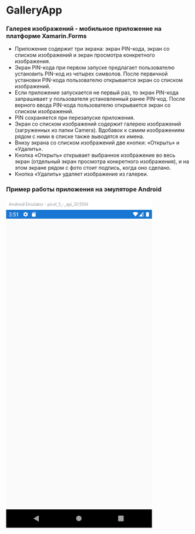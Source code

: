 # GalleryApp

### Галерея изображений - мобильное приложение на платформе Xamarin.Forms 

* Приложение содержит три экрана: экран PIN-кода, экран со списком изображений и экран просмотра конкретного изображения.
* Экран PIN-кода при первом запуске предлагает пользователю установить PIN-код из четырех символов. 
  После первичной установки PIN-кода пользователю открывается экран со списком изображений.
* Если приложение запускается не первый раз, то экран PIN-кода запрашивает у пользователя установленный ранее PIN-код. 
  После верного ввода PIN-кода пользователю открывается экран со списком изображений.
* PIN сохраняется при перезапуске приложения.
* Экран со списком изображений содержит галерею изображений (загруженных из папки Camera). 
  Вдобавок к самим изображениям рядом с ними в списке также выводятся их имена.
* Внизу экрана со списком изображений две кнопки: «Открыть» и «Удалить».
* Кнопка «Открыть» открывает выбранное изображение во весь экран (отдельный экран просмотра конкретного изображения), и на этом экране рядом с фото стоит подпись, когда оно сделано.
* Кнопка «Удалить» удаляет изображение из галереи. 

### Пример работы приложения на эмуляторе Android

![Alt text](https://github.com/Evgeniy-Akhtyamov/GalleryApp/blob/master/GaleryAppGif.gif "Optional title")

